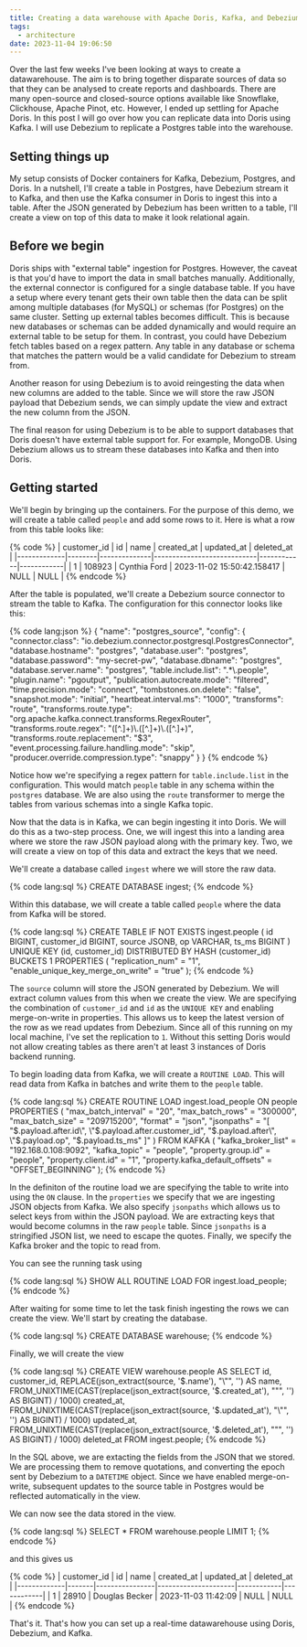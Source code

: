 ```yaml
---
title: Creating a data warehouse with Apache Doris, Kafka, and Debezium
tags:
  - architecture
date: 2023-11-04 19:06:50
---
```



Over the last few weeks I've been looking at ways to create a datawarehouse. The aim is to bring together disparate sources of data so that they can be analysed to create reports and dashboards. There are many open-source and closed-source options available like Snowflake, Clickhouse, Apache Pinot, etc. However, I ended up settling for Apache Doris. In this post I will go over how you can replicate data into Doris using Kafka. I will use Debezium to replicate a Postgres table into the warehouse.

## Setting things up 

My setup consists of Docker containers for Kafka, Debezium, Postgres, and Doris. In a nutshell, I'll create a table in Postgres, have Debezium stream it to Kafka, and then use the Kafka consumer in Doris to ingest this into a table. After the JSON generated by Debezium has been written to a table, I'll create a view on top of this data to make it look relational again. 

## Before we begin  

Doris ships with "external table" ingestion for Postgres. However, the caveat is that you'd have to import the data in small batches manually. Additionally, the external connector is configured for a single database table. If you have a setup where every tenant gets their own table then the data can be split among multiple databases (for MySQL) or schemas (for Postgres) on the same cluster. Setting up external tables becomes difficult. This is because new databases or schemas can be added dynamically and would require an external table to be setup for them. In contrast, you could have Debezium fetch tables based on a regex pattern. Any table in any database or schema that matches the pattern would be a valid candidate for Debezium to stream from.  

Another reason for using Debezium is to avoid reingesting the data when new columns are added to the table. Since we will store the raw JSON payload that Debezium sends, we can simply update the view and extract the new column from the JSON.  

The final reason for using Debezium is to be able to support databases that Doris doesn't have external table support for. For example, MongoDB. Using Debezium allows us to stream these databases into Kafka and then into Doris. 

## Getting started  

We'll begin by bringing up the containers. For the purpose of this demo, we will create a table called `people` and add some rows to it. Here is what a row from this table looks like:

{% code %}
| customer_id | id     | name         | created_at                 | updated_at | deleted_at |
|-------------|--------|--------------|----------------------------|------------|------------|
| 1           | 108923 | Cynthia Ford | 2023-11-02 15:50:42.158417 | NULL       | NULL       |
{% endcode %}  

After the table is populated, we'll create a Debezium source connector to stream the table to Kafka. The configuration for this connector looks like this:  

{% code lang:json %}
{
    "name": "postgres_source",
    "config": {
        "connector.class": "io.debezium.connector.postgresql.PostgresConnector",
        "database.hostname": "postgres",
        "database.user": "postgres",
        "database.password": "my-secret-pw",
        "database.dbname": "postgres",
        "database.server.name": "postgres",
        "table.include.list": ".*\\.people",
        "plugin.name": "pgoutput",
        "publication.autocreate.mode": "filtered",
        "time.precision.mode": "connect",
        "tombstones.on.delete": "false",
        "snapshot.mode": "initial",
        "heartbeat.interval.ms": "1000",
        "transforms": "route",
        "transforms.route.type": "org.apache.kafka.connect.transforms.RegexRouter",
        "transforms.route.regex": "([^.]+)\\.([^.]+)\\.([^.]+)",
        "transforms.route.replacement": "$3",
        "event.processing.failure.handling.mode": "skip",
        "producer.override.compression.type": "snappy"
    }
}
{% endcode %}  

Notice how we're specifying a regex pattern for `table.include.list` in the configuration. This would match `people` table in any schema within the `postgres` database. We are also using the `route` transformer to merge the tables from various schemas into a single Kafka topic.

Now that the data is in Kafka, we can begin ingesting it into Doris. We will do this as a two-step process. One, we will ingest this into a landing area where we store the raw JSON payload along with the primary key. Two, we will create a view on top of this data and extract the keys that we need.  

We'll create a database called `ingest` where we will store the raw data.  

{% code lang:sql %}
CREATE DATABASE ingest;
{% endcode %}  

Within this database, we will create a table called `people` where the data from Kafka will be stored.  

{% code lang:sql %}
CREATE TABLE IF NOT EXISTS ingest.people (
    id BIGINT,
    customer_id BIGINT, 
    source JSONB,
    op VARCHAR,
    ts_ms BIGINT
) 
UNIQUE KEY (id, customer_id)
DISTRIBUTED BY HASH (customer_id) BUCKETS 1
PROPERTIES (
    "replication_num" = "1",
    "enable_unique_key_merge_on_write" = "true"
);
{% endcode %}  

The `source` column will store the JSON generated by Debezium. We will extract column values from this when we create the view. We are specifying the combination of `customer_id` and `id` as the `UNIQUE KEY` and enabling merge-on-write in properties. This allows us to keep the latest version of the row as we read updates from Debezium. Since all of this running on my local machine, I've set the replication to `1`. Without this setting Doris would not allow creating tables as there aren't at least 3 instances of Doris backend running.

To begin loading data from Kafka, we will create a `ROUTINE LOAD`. This will read data from Kafka in batches and write them to the `people` table.  

{% code lang:sql %}
CREATE ROUTINE LOAD ingest.load_people ON people
PROPERTIES
(
    "max_batch_interval" = "20",
    "max_batch_rows" = "300000",
    "max_batch_size" = "209715200",
    "format" = "json",
    "jsonpaths" = "[
        \"$.payload.after.id\", 
        \"$.payload.after.customer_id\", 
        \"$.payload.after\",
        \"$.payload.op\",
        \"$.payload.ts_ms\"
    ]"
)
FROM KAFKA
(
    "kafka_broker_list" = "192.168.0.108:9092",
    "kafka_topic" = "people",
    "property.group.id" = "people",
    "property.client.id" = "1",
    "property.kafka_default_offsets" = "OFFSET_BEGINNING"
);
{% endcode %}  

In the definiton of the routine load we are specifying the table to write into using the `ON` clause. In the `properties` we specify that we are ingesting JSON objects from Kafka. We also specify `jsonpaths` which allows us to select keys from within the JSON payload. We are extracting keys that would become columns in the raw `people` table. Since `jsonpaths` is a stringified JSON list, we need to escape the quotes. Finally, we specify the Kafka broker and the topic to read from.  

You can see the running task using 

{% code lang:sql %}
SHOW ALL ROUTINE LOAD FOR ingest.load_people;
{% endcode %}  

After waiting for some time to let the task finish ingesting the rows we can create the view. We'll start by creating the database.  

{% code lang:sql %}
CREATE DATABASE warehouse;
{% endcode %}  

Finally, we will create the view 

{% code lang:sql %}
CREATE VIEW warehouse.people AS
SELECT 
    id,
    customer_id,
    REPLACE(json_extract(source, '$.name'), "\"", '') AS name,
    FROM_UNIXTIME(CAST(replace(json_extract(source, '$.created_at'), "\"", '') AS BIGINT) / 1000) created_at,
    FROM_UNIXTIME(CAST(replace(json_extract(source, '$.updated_at'), "\"", '') AS BIGINT) / 1000) updated_at,
    FROM_UNIXTIME(CAST(replace(json_extract(source, '$.deleted_at'), "\"", '') AS BIGINT) / 1000) deleted_at
FROM ingest.people;
{% endcode %}  

In the SQL above, we are extacting the fields from the JSON that we stored. We are processing them to remove quotations, and converting the epoch sent by Debezium to a `DATETIME` object. Since we have enabled merge-on-write, subsequent updates to the source table in Postgres would be reflected automatically in the view.  

We can now see the data stored in the view.  

{% code lang:sql %}
SELECT * FROM warehouse.people LIMIT 1;
{% endcode %}  

and this gives us 

{% code %}
| customer_id | id    | name           | created_at          | updated_at | deleted_at |
|-------------|-------|----------------|---------------------|------------|------------|
| 1           | 28910 | Douglas Becker | 2023-11-03 11:42:09 | NULL       | NULL       |
{% endcode %}  

That's it. That's how you can set up a real-time datawarehouse using Doris, Debezium, and Kafka.